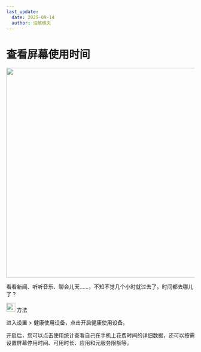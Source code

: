 ```yaml
---
last_update:
  date: 2025-09-14
  author: 油腻樵夫
---
```


# 查看屏幕使用时间

<img src="https://tips-p01-drcn.dbankcdn.cn/MODEL/DOC/C00B031/resource/card/202502281vpXhm/zh-cn/image/figure/10044767_f002_AdultMode.png" width="560" height=""/>

看看新闻、听听音乐、聊会儿天……，不知不觉几个小时就过去了。时间都去哪儿了？

<img src="https://tips-p01-drcn.dbankcdn.cn/MODEL/EMUI/C00B030/resource/card/202503041becsx/zh-cn/image/common/buttons/fig_method.png" width="24" height="24"/> 方法

进入设置 > 健康使用设备，点击开启健康使用设备。

开启后，您可以点击使用统计查看自己在手机上花费时间的详细数据，还可以按需设置屏幕停用时间、可用时长、应用和元服务限额等。

